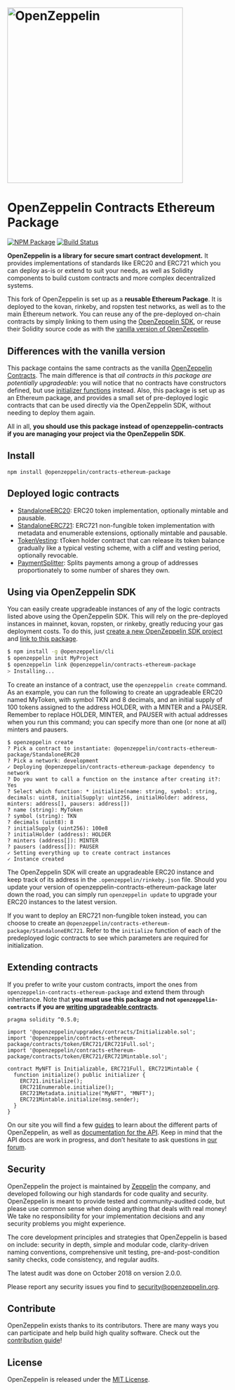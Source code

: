 # <img src="logo.png" alt="OpenZeppelin" width="400px">

# OpenZeppelin Contracts Ethereum Package

[![NPM Package](https://img.shields.io/npm/v/@openzeppelin/contracts-ethereum-package.svg?style=flat-square)](https://www.npmjs.org/package/@openzeppelin/contracts-ethereum-package)
[![Build Status](https://img.shields.io/travis/OpenZeppelin/openzeppelin-contracts-ethereum-package.svg?branch=master&style=flat-square)](https://travis-ci.org/OpenZeppelin/openzeppelin-contracts-ethereum-package)

**OpenZeppelin is a library for secure smart contract development.** It provides implementations of standards like ERC20 and ERC721 which you can deploy as-is or extend to suit your needs, as well as Solidity components to build custom contracts and more complex decentralized systems.

This fork of OpenZeppelin is set up as a **reusable Ethereum Package**. It is deployed to the kovan, rinkeby, and ropsten test networks, as well as to the main Ethereum network. You can reuse any of the pre-deployed on-chain contracts by simply linking to them using the [OpenZeppelin SDK](https://github.com/OpenZeppelin/openzeppelin-sdk), or reuse their Solidity source code as with the [vanilla version of OpenZeppelin](https://github.com/openZeppelin/Openzeppelin-solidity).

## Differences with the vanilla version

This package contains the same contracts as the vanilla [OpenZeppelin Contracts](https://github.com/OpenZeppelin/openzeppelin-contracts). The main difference is that _all contracts in this package are potentially upgradeable_: you will notice that no contracts have constructors defined, but use [initializer functions](https://docs.zeppelinos.org/docs/writing_contracts.html#initializers) instead. Also, this package is set up as an Ethereum package, and provides a small set of pre-deployed logic contracts that can be used directly via the OpenZeppelin SDK, without needing to deploy them again.

All in all, **you should use this package instead of openzeppelin-contracts if you are managing your project via the OpenZeppelin SDK**.

## Install

```
npm install @openzeppelin/contracts-ethereum-package
```

## Deployed logic contracts

- [StandaloneERC20](contracts/token/ERC20/StandaloneERC20.sol): ERC20 token implementation, optionally mintable and pausable.
- [StandaloneERC721](contracts/token/ERC721/StandaloneERC721.sol): ERC721 non-fungible token implementation with metadata and enumerable extensions, optionally mintable and pausable.
- [TokenVesting](contracts/drafts/TokenVesting.sol): tToken holder contract that can release its token balance gradually like a typical vesting scheme, with a cliff and vesting period, optionally revocable.
- [PaymentSplitter](contracts/payment/PaymentSplitter.sol): Splits payments among a group of addresses proportionately to some number of shares they own.

## Using via OpenZeppelin SDK

You can easily create upgradeable instances of any of the logic contracts listed above using the OpenZeppelin SDK. This will rely on the pre-deployed instances in mainnet, kovan, ropsten, or rinkeby, greatly reducing your gas deployment costs. To do this, just [create a new OpenZeppelin SDK project](https://docs.zeppelinos.org/docs/first.html) and [link to this package](https://docs.zeppelinos.org/docs/linking.html).

```bash
$ npm install -g @openzeppelin/cli
$ openzeppelin init MyProject
$ openzeppelin link @openzeppelin/contracts-ethereum-package
> Installing...
```

To create an instance of a contract, use the `openzeppelin create` command. As an example, you can run the following to create an upgradeable ERC20 named MyToken, with symbol TKN and 8 decimals, and an initial supply of 100 tokens assigned to the address HOLDER, with a MINTER and a PAUSER. Remember to replace HOLDER, MINTER, and PAUSER with actual addresses when you run this command; you can specify more than one (or none at all) minters and pausers.

```
$ openzeppelin create
? Pick a contract to instantiate: @openzeppelin/contracts-ethereum-package/StandaloneERC20
? Pick a network: development
✓ Deploying @openzeppelin/contracts-ethereum-package dependency to network
? Do you want to call a function on the instance after creating it?: Yes
? Select which function: * initialize(name: string, symbol: string, decimals: uint8, initialSupply: uint256, initialHolder: address, minters: address[], pausers: address[])
? name (string): MyToken
? symbol (string): TKN
? decimals (uint8): 8
? initialSupply (uint256): 100e8
? initialHolder (address): HOLDER
? minters (address[]): MINTER
? pausers (address[]): PAUSER
✓ Setting everything up to create contract instances
✓ Instance created
```

The OpenZeppelin SDK will create an upgradeable ERC20 instance and keep track of its address in the `.openzeppelin/rinkeby.json` file. Should you update your version of openzeppelin-contracts-ethereum-package later down the road, you can simply run `openzeppelin update` to upgrade your ERC20 instances to the latest version.

If you want to deploy an ERC721 non-fungible token instead, you can choose to create an `@openzeppelin/contracts-ethereum-package/StandaloneERC721`. Refer to the `initialize` function of each of the predeployed logic contracts to see which parameters are required for initialization.

## Extending contracts

If you prefer to write your custom contracts, import the ones from `openzeppelin-contracts-ethereum-package` and extend them through inheritance. Note that **you must use this package and not `openzeppelin-contracts` if you are [writing upgradeable contracts](https://docs.zeppelinos.org/docs/writing_contracts.html)**.

```solidity
pragma solidity ^0.5.0;

import '@openzeppelin/upgrades/contracts/Initializable.sol';
import '@openzeppelin/contracts-ethereum-package/contracts/token/ERC721/ERC721Full.sol';
import '@openzeppelin/contracts-ethereum-package/contracts/token/ERC721/ERC721Mintable.sol';

contract MyNFT is Initializable, ERC721Full, ERC721Mintable {
  function initialize() public initializer {
    ERC721.initialize();
    ERC721Enumerable.initialize();
    ERC721Metadata.initialize("MyNFT", "MNFT");
    ERC721Mintable.initialize(msg.sender);
  }
}
```

On our site you will find a few [guides] to learn about the different parts of OpenZeppelin, as well as [documentation for the API][API docs]. Keep in mind that the API docs are work in progress, and don’t hesitate to ask questions in [our forum][forum].

## Security

OpenZeppelin the project is maintained by [Zeppelin] the company, and developed following our high standards for code quality and security. OpenZeppelin is meant to provide tested and community-audited code, but please use common sense when doing anything that deals with real money! We take no responsibility for your implementation decisions and any security problems you might experience.

The core development principles and strategies that OpenZeppelin is based on include: security in depth, simple and modular code, clarity-driven naming conventions, comprehensive unit testing, pre-and-post-condition sanity checks, code consistency, and regular audits.

The latest audit was done on October 2018 on version 2.0.0.

Please report any security issues you find to security@openzeppelin.org.

## Contribute

OpenZeppelin exists thanks to its contributors. There are many ways you can participate and help build high quality software. Check out the [contribution guide]!

## License

OpenZeppelin is released under the [MIT License](LICENSE).

[API docs]: https://docs.openzeppelin.org/v2.3.0/api/token/erc20
[guides]: https://docs.openzeppelin.org/v2.3.0/get-started
[forum]: https://forum.zeppelin.solutions
[Zeppelin]: https://zeppelin.solutions
[contribution guide]: CONTRIBUTING.md
[Truffle]: https://truffleframework.com/docs/truffle/quickstart
[Embark]: https://embark.status.im/docs/quick_start.html
